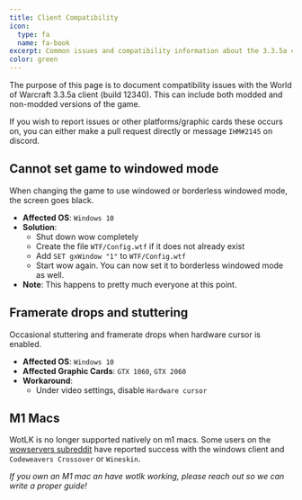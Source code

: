 ```yaml
---
title: Client Compatibility
icon:
  type: fa
  name: fa-book
excerpt: Common issues and compatibility information about the 3.3.5a client
color: green
---
```


The purpose of this page is to document compatibility issues with the World of Warcraft 3.3.5a client (build 12340). This can include both modded and non-modded versions of the game.

If you wish to report issues or other platforms/graphic cards these occurs on, you can either make a pull request directly or message `IHM#2145` on discord.

## Cannot set game to windowed mode

When changing the game to use windowed or borderless windowed mode, the screen goes black.

- **Affected OS**: `Windows 10`
- **Solution**:
  - Shut down wow completely
  - Create the file `WTF/Config.wtf` if it does not already exist
  - Add `SET gxWindow "1"` to `WTF/Config.wtf`
  - Start wow again. You can now set it to borderless windowed mode as well.
- **Note**: This happens to pretty much everyone at this point.

## Framerate drops and stuttering

Occasional stuttering and framerate drops when hardware cursor is enabled.

- **Affected OS**: `Windows 10`
- **Affected Graphic Cards**: `GTX 1060`, `GTX 2060`
- **Workaround**:
  - Under video settings, disable `Hardware cursor`

## M1 Macs

WotLK is no longer supported natively on m1 macs. Some users on the [wowservers subreddit](https://www.reddit.com/r/wowservers/search/?q=m1&restrict_sr=1&sr_nsfw=) have reported success with the windows client and `Codeweavers Crossover` or `Wineskin`.

_If you own an M1 mac an have wotlk working, please reach out so we can write a proper guide!_
